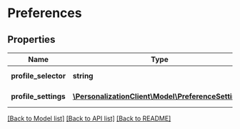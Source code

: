 # Preferences

## Properties
Name | Type | Description | Notes
------------ | ------------- | ------------- | -------------
**profile_selector** | **string** | Profile selector | [optional] 
**profile_settings** | [**\PersonalizationClient\Model\PreferenceSetting[]**](PreferenceSetting.md) | Preference settings | [optional] 

[[Back to Model list]](../README.md#documentation-for-models) [[Back to API list]](../README.md#documentation-for-api-endpoints) [[Back to README]](../README.md)


